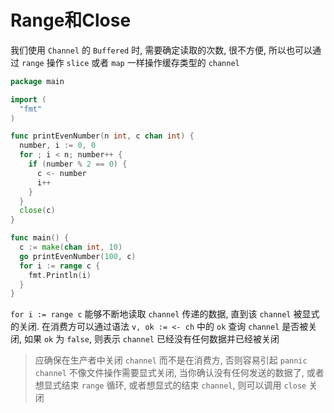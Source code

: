 # Range和Close

我们使用 `Channel` 的 `Buffered` 时, 需要确定读取的次数, 很不方便, 所以也可以通过 `range` 操作 `slice` 或者 `map` 一样操作缓存类型的 `channel`

``` Go
package main

import (
  "fmt"
)

func printEvenNumber(n int, c chan int) {
  number, i := 0, 0
  for ; i < n; number++ {
    if (number % 2 == 0) {
      c <- number
      i++
    }
  }
  close(c)
}

func main() {
  c := make(chan int, 10)
  go printEvenNumber(100, c)
  for i := range c {
    fmt.Println(i)
  }
}
```
`for i := range c` 能够不断地读取 `channel` 传递的数据, 直到该 `channel` 被显式的关闭. 在消费方可以通过语法 `v, ok := <- ch` 中的 `ok` 查询 `channel` 是否被关闭, 如果 `ok` 为 `false`, 则表示 `channel` 已经没有任何数据并已经被关闭
> 应确保在生产者中关闭 `channel` 而不是在消费方, 否则容易引起 `pannic`
> `channel` 不像文件操作需要显式关闭, 当你确认没有任何发送的数据了, 或者想显式结束 `range` 循环, 或者想显式的结束 `channel`, 则可以调用 `close` 关闭